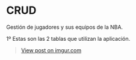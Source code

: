 # CRUD

Gestión de jugadores y sus equipos de la NBA.


1º Estas son las 2 tablas que utilizan la aplicación.

<blockquote class="imgur-embed-pub" lang="en" data-id="7etiJ9m"><a href="//imgur.com/7etiJ9m">View post on imgur.com</a></blockquote><script async src="//s.imgur.com/min/embed.js" charset="utf-8"></script>
